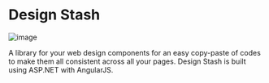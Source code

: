 # Design Stash

![image](https://assets.lojhiic.com/pattern_library/images/screenshots/ds-components.png)

A library for your web design components for an easy copy-paste of codes to make them all consistent across all your pages. Design Stash is built using ASP.NET with AngularJS.
